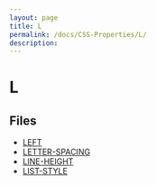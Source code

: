 ```yaml
---
layout: page
title: L
permalink: /docs/CSS-Properties/L/
description: 
---
```


# L



## Files
* [LEFT](/compare.html2pdf.tools/docs/CSS-Properties/L/left.html)
* [LETTER-SPACING](/compare.html2pdf.tools/docs/CSS-Properties/L/letter-spacing.html)
* [LINE-HEIGHT](/compare.html2pdf.tools/docs/CSS-Properties/L/line-height.html)
* [LIST-STYLE](/compare.html2pdf.tools/docs/CSS-Properties/L/list-style.html)

